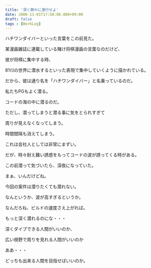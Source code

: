 ```yaml
---
title: '深く静かに潜行せよ'
date: 2006-11-01T17:58:00.000+09:00
draft: false
tags : [WorkLog]
---
```


ハチワンダイバーといった言葉をこの前見た。

某漫画雑誌に連載している賭け将棋漫画の言葉なのだけど、

彼が将棋に集中する時、

81ﾏｽの世界に潜水するといった表現で集中していくように描かれている。

だから、彼は通り名を「ハチワンダイバー」と名乗っているのだ。

私たちPGもよく潜る。

コードの海の中に潜るのだ。

ただし、潜ってしまうと潜る事に気をとられすぎて

周りが見えなくなってしまう。

時間間隔も消えてしまう。

これは会社人としては非常にまずい。

だが、時々耐え難い誘惑をもってコードの波が誘ってくる時がある。

この前潜って気づいたら、深夜になっていた。

まぁ、いんだけどね。

今回の案件は潜りたくても潜れない。

なんというか、波が高すぎるというか。

なんだろね、ビルドの速度さえ上がれば。

もっと深く潜れるのにな・・・

深くダイブできる人間がいいのか、

広い視野で周りを見れる人間がいいのか

ああ・・・

どっちも出来る人間を目指せばいいのか。